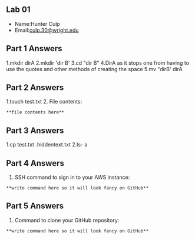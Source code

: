 ## Lab 01

- Name:Hunter Culp
- Email:culp.30@wright.edu

## Part 1 Answers

1.mkdir dirA
2.mkdir 'dir B'
3.cd "dir B"
4.DirA as it stops one from having to use the quotes and other methods of creating the space
5.mv "dirB' dirA

## Part 2 Answers

1.touch test.txt
2. File contents:

```
**file contents here**
```

## Part 3 Answers

1.cp test.txt .hiddentext.txt
2.ls- a

## Part 4 Answers

1. SSH command to sign in to your AWS instance:

```
**write command here so it will look fancy on GitHub**
```

## Part 5 Answers

1. Command to clone your GitHub repository:

```
**write command here so it will look fancy on GitHub**
```
